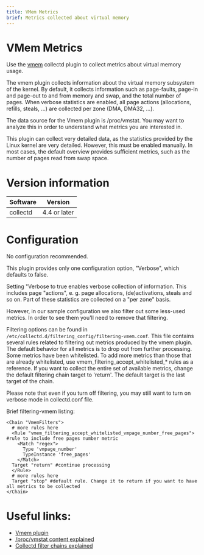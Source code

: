 ```yaml
---
title: VMem Metrics
brief: Metrics collected about virtual memory
---
```

# VMem Metrics

Use the [vmem](https://collectd.org/wiki/index.php/Plugin:vmem) collectd plugin to collect metrics about virtual memory usage.

The vmem plugin collects information about the virtual memory subsystem of the kernel. By default, it collects information such as page-faults, page-in and page-out to and from memory and swap, and the total number of pages. When verbose statistics are enabled, all page actions (allocations, refills, steals, …) are collected per zone (DMA, DMA32, …).

The data source for the Vmem plugin is /proc/vmstat. You may want to analyze this in order to understand what metrics you are interested in.

This plugin can collect very detailed data, as the statistics provided by the Linux kernel are very detailed. However, this must be enabled manually. In most cases, the default overview provides sufficient metrics, such as the number of pages read from swap space.

# Version information

| Software           | Version               |
|--------------------|-----------------------|
| collectd           |  4.4 or later         |


# Configuration
No configuration recommended.

This plugin provides only one configuration option, "Verbose", which defaults to false.

Setting "Verbose to true enables verbose collection of information. This includes page "actions", e. g. page allocations, (de)activations, steals and so on. Part of these statistics are collected on a "per zone" basis.

However, in our sample configuration we also filter out some less-used metrics. In order to see them you'll need to remove that filtering.

Filtering options can be found in `/etc/collectd.d/filtering_config/filtering-vmem.conf`. This file contains several rules related to filtering out metrics produced by the vmem plugin. The default behavior for all metrics is to drop  out from further processing. Some metrics have been whitelisted. To add more metrics than those that are already whitelisted, use vmem_filtering_accept_whitelisted_* rules as a reference. If you want to collect the entire set of available metrics, change the default filtering chain target to 'return'. The default target is the last target of the chain. 

Please note that even if you turn off filtering, you may still want to turn on verbose mode in collectd.conf file.

Brief filtering-vmem listing:

```
<Chain "VmemFilters">
  # more rules here
  <Rule "vmem_filtering_accept_whitelisted_vmpage_number_free_pages"> #rule to include free pages number metric
    <Match "regex">
      Type 'vmpage_number'
      TypeInstance 'free_pages'
    </Match>
  Target "return" #continue processing
  </Rule>
  # more rules here
  Target "stop" #default rule. Change it to return if you want to have all metrics to be collected
</Chain>

```


# Useful links:
* [Vmem plugin](https://collectd.org/wiki/index.php/Plugin:vmem)
* [/proc/vmstat content explained](http://www.linuxinsight.com/proc_vmstat.html)
* [Collectd filter chains explained](http://manpages.ubuntu.com/manpages/precise/en/man5/collectd.conf.5.html#contenttoc6)
